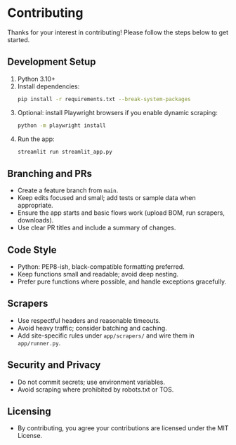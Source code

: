 # Contributing

Thanks for your interest in contributing! Please follow the steps below to get started.

## Development Setup
1. Python 3.10+
2. Install dependencies:
   ```bash
   pip install -r requirements.txt --break-system-packages
   ```
3. Optional: install Playwright browsers if you enable dynamic scraping:
   ```bash
   python -m playwright install
   ```
4. Run the app:
   ```bash
   streamlit run streamlit_app.py
   ```

## Branching and PRs
- Create a feature branch from `main`.
- Keep edits focused and small; add tests or sample data when appropriate.
- Ensure the app starts and basic flows work (upload BOM, run scrapers, downloads).
- Use clear PR titles and include a summary of changes.

## Code Style
- Python: PEP8-ish, black-compatible formatting preferred.
- Keep functions small and readable; avoid deep nesting.
- Prefer pure functions where possible, and handle exceptions gracefully.

## Scrapers
- Use respectful headers and reasonable timeouts.
- Avoid heavy traffic; consider batching and caching.
- Add site-specific rules under `app/scrapers/` and wire them in `app/runner.py`.

## Security and Privacy
- Do not commit secrets; use environment variables.
- Avoid scraping where prohibited by robots.txt or TOS.

## Licensing
- By contributing, you agree your contributions are licensed under the MIT License.